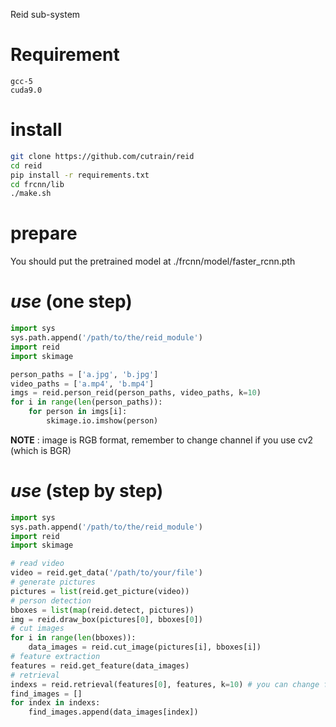 Reid sub-system

# Requirement
```
gcc-5
cuda9.0
```

# install
```bash
git clone https://github.com/cutrain/reid
cd reid
pip install -r requirements.txt
cd frcnn/lib
./make.sh
```

# prepare
You should put the pretrained model at ./frcnn/model/faster_rcnn.pth

# *use* (one step)
```python
import sys
sys.path.append('/path/to/the/reid_module')
import reid
import skimage

person_paths = ['a.jpg', 'b.jpg']
video_paths = ['a.mp4', 'b.mp4']
imgs = reid.person_reid(person_paths, video_paths, k=10)
for i in range(len(person_paths)):
	for person in imgs[i]:
		skimage.io.imshow(person)
```
**NOTE** : image is RGB format, remember to change channel if you use cv2 (which is BGR)

# *use* (step by step)
```python
import sys
sys.path.append('/path/to/the/reid_module')
import reid
import skimage

# read video
video = reid.get_data('/path/to/your/file')
# generate pictures
pictures = list(reid.get_picture(video))
# person detection
bboxes = list(map(reid.detect, pictures))
img = reid.draw_box(pictures[0], bboxes[0])
# cut images
for i in range(len(bboxes)):
	data_images = reid.cut_image(pictures[i], bboxes[i])
# feature extraction
features = reid.get_feature(data_images)
# retrieval
indexs = reid.retrieval(features[0], features, k=10) # you can change features[0] into any other feature you got
find_images = []
for index in indexs:
	find_images.append(data_images[index])

```

